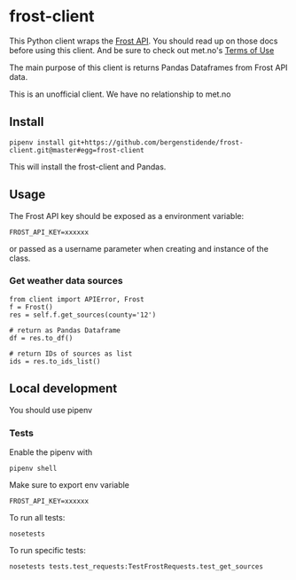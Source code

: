 # frost-client

This Python client wraps the [Frost API](https://frost.met.no/concepts#getting_started). You should 
read up on those docs before using this client. And be sure to check out met.no's 
[Terms of Use](https://frost.met.no/termsofuse)

The main purpose of this client is returns Pandas Dataframes from Frost API data.

This is an unofficial client. We have no relationship to met.no

## Install

`pipenv install git+https://github.com/bergenstidende/frost-client.git@master#egg=frost-client`

This will install the frost-client and Pandas.

## Usage

The Frost API key should be exposed as a environment variable:

`FROST_API_KEY=xxxxxx` 

or passed as a username parameter when creating and instance of the class.

### Get weather data sources

```
from client import APIError, Frost
f = Frost()
res = self.f.get_sources(county='12')

# return as Pandas Dataframe
df = res.to_df()

# return IDs of sources as list
ids = res.to_ids_list()
```

## Local development

You should use pipenv

### Tests

Enable the pipenv with

`pipenv shell`

Make sure to export env variable 

`FROST_API_KEY=xxxxxx`

To run all tests: 

`nosetests`

To run specific tests:

`nosetests tests.test_requests:TestFrostRequests.test_get_sources`

